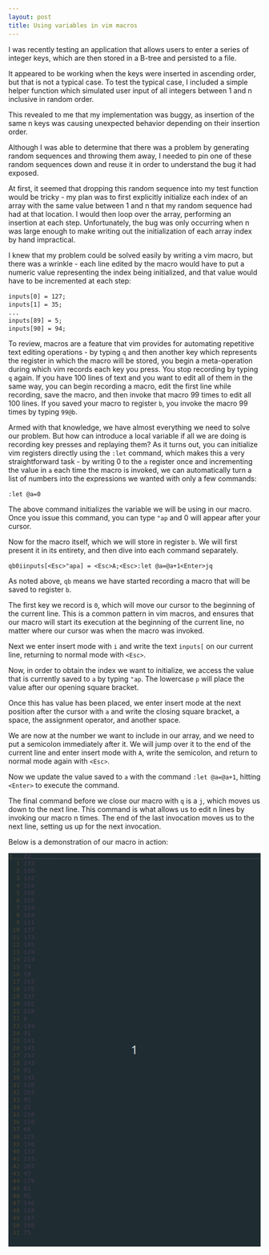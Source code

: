 ```yaml
---
layout: post
title: Using variables in vim macros
---
```


I was recently testing an application that allows users to enter a series of integer keys, which are then stored in a B-tree and persisted to a file. 

It appeared to be working when the keys were inserted in ascending order, but that is not a typical case. To test the typical case, I included a simple helper function which simulated user input of all integers between 1 and n inclusive in random order. 

This revealed to me that my implementation was buggy, as insertion of the same n keys was causing unexpected behavior depending on their insertion order.

Although I was able to determine that there was a problem by generating random sequences and throwing them away, I needed to pin one of these random sequences down and reuse it in order to understand the bug it had exposed.

At first, it seemed that dropping this random sequence into my test function would be tricky - my plan was to first explicitly initialize each index of an array with the same value between 1 and n that my random sequence had had at that location. I would then loop over the array, performing an insertion at each step. Unfortunately, the bug was only occurring when n was large enough to make writing out the initialization of each array index by hand impractical.

I knew that my problem could be solved easily by writing a vim macro, but there was a wrinkle - each line edited by the macro would have to put a numeric value representing the index being initialized, and that value would have to be incremented at each step:

```
inputs[0] = 127;
inputs[1] = 35;
...
inputs[89] = 5;
inputs[90] = 94;
```

To review, macros are a feature that vim provides for automating repetitive text editing operations - by typing `q` and then another key which represents the register in which the macro will be stored, you begin a meta-operation during which vim records each key you press. You stop recording by typing `q` again. If you have 100 lines of text and you want to edit all of them in the same way, you can begin recording a macro, edit the first line while recording, save the macro, and then invoke that macro 99 times to edit all 100 lines. If you saved your macro to register `b`, you invoke the macro 99 times by typing `99@b`.

Armed with that knowledge, we have almost everything we need to solve our problem. But how can introduce a local variable if all we are doing is recording key presses and replaying them? As it turns out, you can initialize vim registers directly using the `:let` command, which makes this a very straightforward task - by writing 0 to the `a` register once and incrementing the value in `a` each time the macro is invoked, we can automatically turn a list of numbers into the expressions we wanted with only a few commands:

```
:let @a=0
```

The above command initializes the variable we will be using in our macro. Once you issue this command, you can type `"ap` and 0 will appear after your cursor.

Now for the macro itself, which we will store in register `b`. We will first present it in its entirety, and then dive into each command separately.

```
qb0iinputs[<Esc>"apa] = <Esc>A;<Esc>:let @a=@a+1<Enter>jq
```

As noted above, `qb` means we have started recording a macro that will be saved to register `b`.

The first key we record is `0`, which will move our cursor to the beginning of the current line. This is a common pattern in vim macros, and ensures that our macro will start its execution at the beginning of the current line, no matter where our cursor was when the macro was invoked. 

Next we enter insert mode with `i` and write the text `inputs[` on our current line, returning to normal mode with `<Esc>`.

Now, in order to obtain the index we want to initialize, we access the value that is currently saved to `a` by typing `"ap`. The lowercase `p` will place the value after our opening square bracket.

Once this has value has been placed, we enter insert mode at the next position after the cursor with `a` and write the closing square bracket, a space, the assignment operator, and another space.

We are now at the number we want to include in our array, and we need to put a semicolon immediately after it. We will jump over it to the end of the current line and enter insert mode with `A`, write the semicolon, and return to normal mode again with `<Esc>`.

Now we update the value saved to `a` with the command `:let @a=@a+1`, hitting `<Enter>` to execute the command.

The final command before we close our macro with `q` is a `j`, which moves us down to the next line. This command is what allows us to edit n lines by invoking our macro n times. The end of the last invocation moves us to the next line, setting us up for the next invocation.

Below is a demonstration of our macro in action:

![Demonstration of Vim Macro](/assets/images/2023-05-25-macro.gif)
